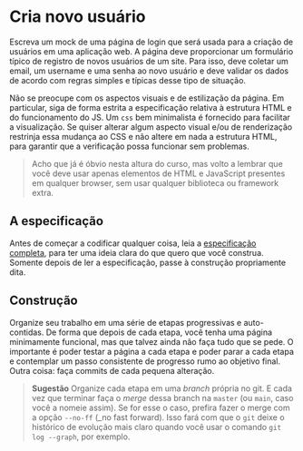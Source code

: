 # Cria novo usuário

Escreva um mock de uma página de login que será usada para a
criação de usuários em uma aplicação web. A página deve
proporcionar um formulário típico de registro de novos usuários
de um site. Para isso, deve coletar um email, um username e uma
senha ao novo usuário e deve validar os dados de acordo com
regras simples e típicas desse tipo de situação.

Não se preocupe com os aspectos visuais e de estilização da
página. Em particular, siga de forma estrita a especificação
relativa à estrutura HTML e do funcionamento do JS. Um `css` bem
minimalista é fornecido para facilitar a visualização.  Se quiser
alterar algum aspecto visual e/ou de renderização restrinja essa
mudança ao CSS e não altere em nada a estrutura HTML, para
garantir que a verificação possa funcionar sem problemas.

> Acho que já é óbvio nesta altura do curso, mas volto a lembrar
> que você deve usar apenas elementos de HTML e JavaScript
> presentes em qualquer browser, sem usar qualquer biblioteca ou
> framework extra.

## A especificação

Antes de começar a codificar qualquer coisa, leia a
[especificação completa](especificacao.md), para ter uma ideia
clara do que quero que você construa. Somente depois de ler a
especificação, passe à construção propriamente dita.

## Construção

Organize seu trabalho em uma série de etapas progressivas e
auto-contidas. De forma que depois de cada etapa, você tenha uma
página minimamente funcional, mas que talvez ainda não faça tudo
que se pede. O importante é poder testar a página a cada etapa e
poder parar a cada etapa e contemplar um passo consistente de
progresso rumo ao objetivo final. Outra coisa: faça commits de
cada pequena alteração.

> **Sugestão** Organize cada etapa em uma _branch_ própria no
> git. E cada vez que terminar faça o _merge_ dessa branch na
> `master` (ou `main`, caso você a nomeie assim). Se for esse o
> caso, prefira fazer o merge com a opção `--no-ff` (_no fast
> forward). Isso fará com que o `git` deixe o histórico de
> evolução mais claro quando você usar o comando `git log
> --graph`, por exemplo.

